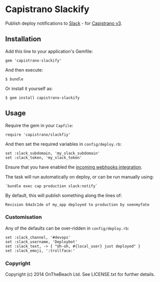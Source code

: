 # Capistrano Slackify

Publish deploy notifications to [Slack](https://slack.com) - for [Capistrano v3](https://github.com/capistrano/capistrano).

## Installation

Add this line to your application's Gemfile:

    gem 'capistrano-slackify'

And then execute:

    $ bundle

Or install it yourself as:

    $ gem install capistrano-slackify

## Usage

Require the gem in your `Capfile`:

    require 'capistrano/slackfiy'

And then set the required variables in `config/deploy.rb`:

    set :slack_subdomain, 'my_slack_subdomain'
    set :slack_token, 'my_slack_token'

Ensure that you have enabled the [incoming webhooks integration](https://api.slack.com/).

The task will run automatically on deploy, or can be run manually using:

    `bundle exec cap production slack:notify`

By default, this will publish something along the lines of:

    Revision 64a3c1de of my_app deployed to production by seenmyfate

###  Customisation

Any of the defaults can be over-ridden in `config/deploy.rb`:

    set :slack_channel, '#devops'
    set :slack_username, 'Deploybot'
    set :slack_text, -> { "Uh-oh, #{local_user} just deployed" }
    set :slack_emoji, ':trollface:'

### Copyright

Copyright (c) 2014 OnTheBeach Ltd. See LICENSE.txt for
further details.
